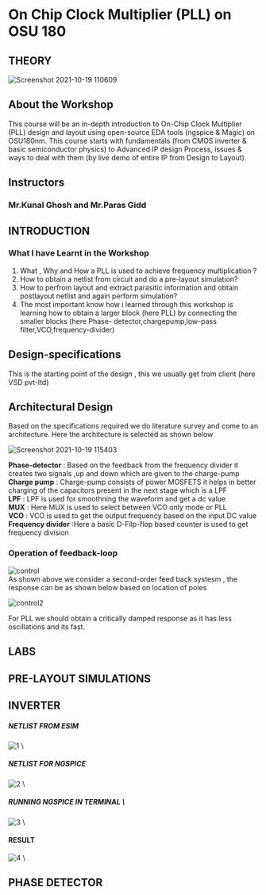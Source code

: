 # On Chip Clock Multiplier (PLL) on OSU 180 

## THEORY
 ![Screenshot 2021-10-19 110609](https://user-images.githubusercontent.com/64180927/137849917-61ecb4f1-148b-48bd-a001-a5b2c4fae571.png)

 
 ## About the Workshop 
This course will be an in-depth introduction to On-Chip Clock Multiplier (PLL) design and layout using open-source EDA tools (ngspice & Magic) on OSU180nm. This course starts with fundamentals (from CMOS inverter & basic semiconductor physics) to Advanced IP design Process, issues & ways to deal with them (by live demo of entire IP from Design to Layout).

##   Instructors 
###  Mr.Kunal Ghosh and Mr.Paras Gidd

## INTRODUCTION 
###  What I have Learnt in the Workshop  

1) What , Why and How a PLL is used to achieve frequency multiplication ?
2) How to obtain a netlist from circuit and do a pre-layout simulation?
3) How to perfrom layout and extract parasitic information and obtain postlayout netlist and again perform simulation? 
4) The most important know how i learned through this workshop is learning how to obtain a larger block (here PLL) by connecting the smaller blocks (here Phase-   detector,chargepump,low-pass filter,VCO,frequency-divider) 

## Design-specifications 
This is the starting point of the design , this we usually get from client (here VSD pvt-ltd) 

## Architectural Design 
Based on the specifications required we do literature survey and come to an architecture. Here the architecture is selected as shown below

![Screenshot 2021-10-19 115403](https://user-images.githubusercontent.com/64180927/137855012-270feb3f-0daa-43f7-8957-79c0f0c76d04.png) 

 **Phase-detector** : Based on the feedback from the frequency divider it creates two signals ,up and down which are given to the charge-pump\
 **Charge pump**  : Charge-pump consists of power MOSFETS it helps in better charging of the capacitors present in the next stage which is a LPF\
 **LPF** : LPF is used for smoothning the waveform and get a dc value \
 **MUX** : Here MUX is used to select between VCO only mode or PLL \
 **VCO** : VCO is used to get the output frequency based on the input DC value \
 **Frequency divider** :Here a basic D-Filp-flop based counter is used to get frequency division 
 
 ### Operation of feedback-loop 
![control](https://user-images.githubusercontent.com/64180927/137863054-f5a5a0da-3443-4501-ba7a-92bc1f077879.png) \
As shown above we consider a second-order feed back systesm , the response can be as shown below based on location of  poles  

![control2](https://user-images.githubusercontent.com/64180927/137864295-6423c779-f8c2-40cd-afb0-53fd176795c8.png) 

For PLL we should obtain a critically damped response as it has less oscillations and its fast. 

## LABS 
## PRE-LAYOUT SIMULATIONS 

## INVERTER 

##### NETLIST FROM ESIM 
![1](https://user-images.githubusercontent.com/64180927/137866353-9127cbfe-92c7-4187-9a1b-9120bb284923.png) \ 

##### NETLIST FOR  NGSPICE 
![2](https://user-images.githubusercontent.com/64180927/137866440-22af5903-be15-4664-bf41-a0b553cc3799.png) \ 

##### RUNNING NGSPICE IN TERMINAL \
 
![3](https://user-images.githubusercontent.com/64180927/137866492-fb61304f-7787-433a-80cd-6b08fa057461.png) \

#### RESULT  

![4](https://user-images.githubusercontent.com/64180927/137866556-5c38e214-d259-44c4-a194-7eaad652361a.png) \ 

## PHASE DETECTOR 







